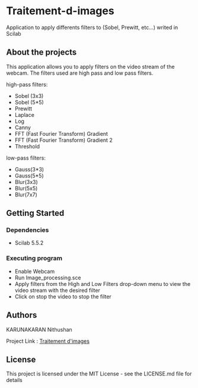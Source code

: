 # Traitement-d-images
Application to apply differents filters to  (Sobel, Prewitt, etc...) writed in Scilab



## About the projects

This application allows you to apply filters on the video stream of the webcam.
The filters used are high pass and low pass filters.

high-pass filters:
* Sobel (3x3)
* Sobel (5*5)
* Prewitt
* Laplace
* Log
* Canny
* FFT (Fast Fourier Transform) Gradient
* FFT (Fast Fourier Transform) Gradient 2
* Threshold


low-pass filters:
* Gauss(3*3)
* Gauss(5*5)
* Blur(3x3)
* Blur(5x5)
* Blur(7x7)

## Getting Started

### Dependencies

* Scilab 5.5.2



### Executing program

* Enable Webcam
* Run Image_processing.sce
* Apply filters from the High and Low Filters drop-down menu to view the video stream with the desired filter
* Click on stop the video to stop the filter




## Authors


KARUNAKARAN Nithushan

Project Link : [Traitement d'images](https://github.com/Nkaruna00/Traitement-d-images)



## License

This project is licensed under the MIT License - see the LICENSE.md file for details


